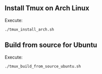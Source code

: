 ## Install Tmux on Arch Linux

Execute:

```bash
./tmux_install_arch.sh
```

## Build from source for Ubuntu

Execute:

```bash
./tmux_build_from_source_ubuntu.sh
```
